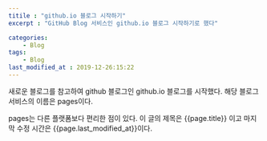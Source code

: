 ```yaml
---
titile : "github.io 블로그 시작하기"
excerpt : "GitHub Blog 서비스인 github.io 블로그 시작하기로 했다"

categories:
	- Blog
tags:
	- Blog
last_modified_at : 2019-12-26:15:22
---
```


새로운 블로그를 참고하여 github 블로그인 github.io 블로그를 시작했다.
해당 블로그 서비스의 이름은 pages이다.

pages는 다른 플랫폼보다 편리한 점이 있다.
이 글의 제목은 {{page.title}} 이고 마지막 수정 시간은 {{page.last_modified_at}}이다.
